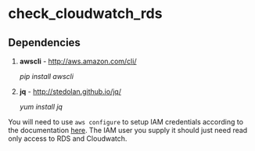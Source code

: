 # check_cloudwatch_rds

## Dependencies

1. **awscli** - http://aws.amazon.com/cli/

	*pip install awscli*

2. **jq** - http://stedolan.github.io/jq/
    
	*yum install jq*

You will need to use `aws configure` to setup IAM credentials according to the documentation [here](http://docs.aws.amazon.com/cli/latest/reference/configure/index.html). The IAM user you supply it should just need read only access to RDS and Cloudwatch.